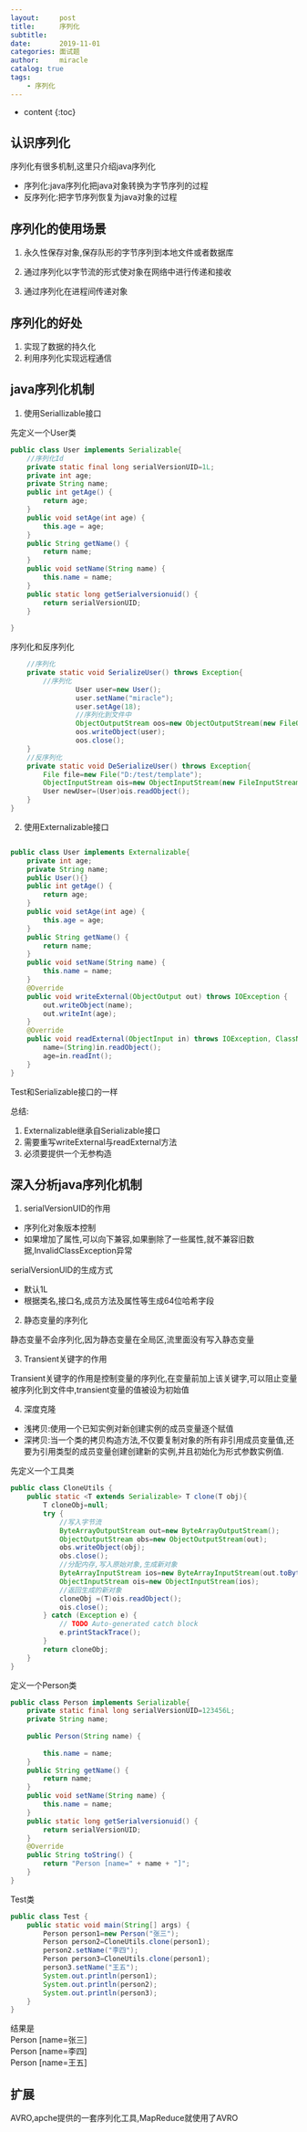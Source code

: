 ```yaml
---
layout:     post
title:      序列化
subtitle:   
date:       2019-11-01
categories: 面试题
author:     miracle
catalog: true
tags:
    - 序列化
---
```


* content
{:toc}

## 认识序列化

序列化有很多机制,这里只介绍java序列化

* 序列化:java序列化把java对象转换为字节序列的过程
* 反序列化:把字节序列恢复为java对象的过程

## 序列化的使用场景

1. 永久性保存对象,保存队形的字节序列到本地文件或者数据库
2. 通过序列化以字节流的形式使对象在网络中进行传递和接收

3. 通过序列化在进程间传递对象

## 序列化的好处

1. 实现了数据的持久化
2. 利用序列化实现远程通信

## java序列化机制

1. 使用Seriallizable接口

先定义一个User类

```java
public class User implements Serializable{
	//序列化Id
	private static final long serialVersionUID=1L;
	private int age;
	private String name;
	public int getAge() {
		return age;
	}
	public void setAge(int age) {
		this.age = age;
	}
	public String getName() {
		return name;
	}
	public void setName(String name) {
		this.name = name;
	}
	public static long getSerialversionuid() {
		return serialVersionUID;
	}
	
}
```
序列化和反序列化

```java
	//序列化
	private static void SerializeUser() throws Exception{
		//序列化
				User user=new User();
				user.setName("miracle");
				user.setAge(18);
				//序列化到文件中
				ObjectOutputStream oos=new ObjectOutputStream(new FileOutputStream("D:/test/template"));
				oos.writeObject(user);
				oos.close();
	}
	//反序列化
	private static void DeSerializeUser() throws Exception{
		File file=new File("D:/test/template");
		ObjectInputStream ois=new ObjectInputStream(new FileInputStream(file));
		User newUser=(User)ois.readObject();
	}
}
```

2. 使用Externalizable接口

```java

public class User implements Externalizable{
	private int age;
	private String name;
	public User(){}
	public int getAge() {
		return age;
	}
	public void setAge(int age) {
		this.age = age;
	}
	public String getName() {
		return name;
	}
	public void setName(String name) {
		this.name = name;
	}
	@Override
	public void writeExternal(ObjectOutput out) throws IOException {
		out.writeObject(name);
		out.writeInt(age);
	}
	@Override
	public void readExternal(ObjectInput in) throws IOException, ClassNotFoundException {
		name=(String)in.readObject();
		age=in.readInt();	
	}
}
```

Test和Serializable接口的一样  

总结:
1. Externalizable继承自Serializable接口
2. 需要重写writeExternal与readExternal方法
3. 必须要提供一个无参构造

## 深入分析java序列化机制

1. serialVersionUID的作用  
 * 序列化对象版本控制
 * 如果增加了属性,可以向下兼容,如果删除了一些属性,就不兼容旧数据,InvalidClassException异常
  
 serialVersionUID的生成方式
 * 默认1L
 * 根据类名,接口名,成员方法及属性等生成64位哈希字段  

2. 静态变量的序列化

静态变量不会序列化,因为静态变量在全局区,流里面没有写入静态变量

3. Transient关键字的作用

Transient关键字的作用是控制变量的序列化,在变量前加上该关键字,可以阻止变量被序列化到文件中,transient变量的值被设为初始值

4. 深度克隆

* 浅拷贝:使用一个已知实例对新创建实例的成员变量逐个赋值
* 深拷贝:当一个类的拷贝构造方法,不仅要复制对象的所有非引用成员变量值,还要为引用类型的成员变量创建创建新的实例,并且初始化为形式参数实例值.

先定义一个工具类

```java
public class CloneUtils {
	public static <T extends Serializable> T clone(T obj){
		T cloneObj=null;
		try {
			//写入字节流
			ByteArrayOutputStream out=new ByteArrayOutputStream();
			ObjectOutputStream obs=new ObjectOutputStream(out);
			obs.writeObject(obj);
			obs.close();
			//分配内存,写入原始对象,生成新对象
			ByteArrayInputStream ios=new ByteArrayInputStream(out.toByteArray());
			ObjectInputStream ois=new ObjectInputStream(ios);
			//返回生成的新对象
			cloneObj =(T)ois.readObject();
			ois.close();
		} catch (Exception e) {
			// TODO Auto-generated catch block
			e.printStackTrace();
		}
		return cloneObj;
	}
}
```

定义一个Person类

```java
public class Person implements Serializable{
	private static final long serialVersionUID=123456L;
	private String name;
	
	public Person(String name) {
		
		this.name = name;
	}
	public String getName() {
		return name;
	}
	public void setName(String name) {
		this.name = name;
	}
	public static long getSerialversionuid() {
		return serialVersionUID;
	}
	@Override
	public String toString() {
		return "Person [name=" + name + "]";
	}
}
```

Test类

```java
public class Test {
	public static void main(String[] args) {
		Person person1=new Person("张三");
		Person person2=CloneUtils.clone(person1);
		person2.setName("李四");
		Person person3=CloneUtils.clone(person1);
		person3.setName("王五");
		System.out.println(person1);
		System.out.println(person2);
		System.out.println(person3);
	}
}
```

结果是  
Person [name=张三]  
Person [name=李四]  
Person [name=王五]  


## 扩展

AVRO,apche提供的一套序列化工具,MapReduce就使用了AVRO